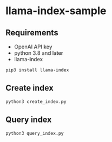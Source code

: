 # llama-index-sample

## Requirements

- OpenAI API key
- python 3.8 and later
- llama-index

```
pip3 install llama-index
```

## Create index

```
python3 create_index.py
```

## Query index

```
python3 query_index.py
```
